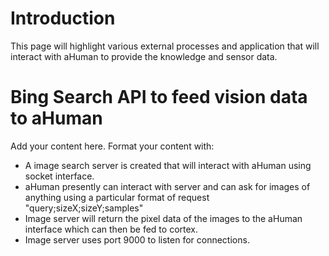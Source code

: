# Introduction #

This page will highlight various external processes and application that will interact with aHuman to provide the knowledge and sensor data.


# Bing Search API to feed vision data to aHuman #

Add your content here.  Format your content with:
  * A image search server is created that will interact with aHuman using socket interface.
  * aHuman presently can interact with server and can ask for images of anything using a particular format of request "query;sizeX;sizeY;samples"
  * Image server will return the pixel data of the images to the aHuman interface which can then be fed to cortex.
  * Image server uses port 9000 to listen for connections.
